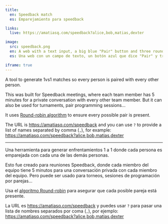 ```yaml
---
title:
  en: Speedback match
  es: Emparejamiento para speedback

links:
  live: https://amatiasq.com/speedback?alice,bob,matias,dexter

image:
  src: speedback.png
  en: A web with a text input, a big blue "Pair" button and three rounds pairing the names introduced
  es: Una web con un campo de texto, un botón azul que dice "Pair" y tres rondas emparejando los nombres que han sido introducidos

iframe: true
---
```


A tool to generate 1vs1 matches so every person is paired with every other person.

This was built for Speedback meetings, where each team member has 5 minutes for a private conversation with every other team member. But it can also be used for turnaments, pair programming sessions...

It uses [Round-robin algorithm](https://en.wikipedia.org/wiki/Round-robin_tournament) to ensure every possible pair is present.

The URL is https://amatiasq.com/speedback and you can use `?` to provide a list of names separated by comma (`,`), for example: https://amatiasq.com/speedback?alice,bob,matias,dexter

---

Una herramienta para generar enfrentamientos 1 a 1 donde cada persona es emparejada con cada una de las demás personas.

Esto fue creado para reuniones Speedback, donde cada miembro del equipo tiene 5 minutos para una conversación privada con cada miembro del equipo. Pero puede ser usado para torneos, sesiones de programación por parejas...

Usa el [algoritmo Round-robin](https://es.wikipedia.org/wiki/Sistema_de_todos_contra_todos) para asegurar que cada posible pareja está presente.

La URL es https://amatiasq.com/speedback y puedes usar `?` para pasar una lista de nombres separados por coma (`,`), por ejemplo: https://amatiasq.com/speedback?alice,bob,matias,dexter
